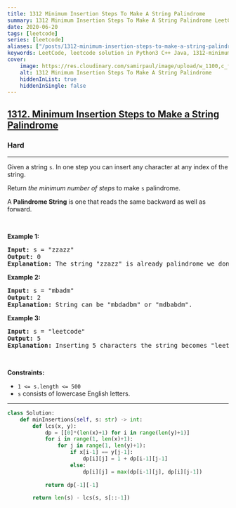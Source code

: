 ```yaml
---
title: 1312 Minimum Insertion Steps To Make A String Palindrome
summary: 1312 Minimum Insertion Steps To Make A String Palindrome LeetCode Solution Explained
date: 2020-06-20
tags: [leetcode]
series: [leetcode]
aliases: ["/posts/1312-minimum-insertion-steps-to-make-a-string-palindrome", "/blog/posts/1312-minimum-insertion-steps-to-make-a-string-palindrome", "/1312-minimum-insertion-steps-to-make-a-string-palindrome"]
keywords: LeetCode, leetcode solution in Python3 C++ Java, 1312-minimum-insertion-steps-to-make-a-string-palindrome solution
cover:
    image: https://res.cloudinary.com/samirpaul/image/upload/w_1100,c_fit,co_rgb:FFFFFF,l_text:Arial_70_bold:1312 Minimum Insertion Steps To Make A String Palindrome/problem-solving.webp
    alt: 1312 Minimum Insertion Steps To Make A String Palindrome
    hiddenInList: true
    hiddenInSingle: false
---
```



<h2><a href="https://leetcode.com/problems/minimum-insertion-steps-to-make-a-string-palindrome/">1312. Minimum Insertion Steps to Make a String Palindrome</a></h2><h3>Hard</h3><hr><div><p>Given a string <code>s</code>. In one step you can insert any character at any index of the string.</p>

<p>Return <em>the minimum number of steps</em> to make <code>s</code>&nbsp;palindrome.</p>

<p>A&nbsp;<b>Palindrome String</b>&nbsp;is one that reads the same backward as well as forward.</p>

<p>&nbsp;</p>
<p><strong>Example 1:</strong></p>

<pre><strong>Input:</strong> s = "zzazz"
<strong>Output:</strong> 0
<strong>Explanation:</strong> The string "zzazz" is already palindrome we don't need any insertions.
</pre>

<p><strong>Example 2:</strong></p>

<pre><strong>Input:</strong> s = "mbadm"
<strong>Output:</strong> 2
<strong>Explanation:</strong> String can be "mbdadbm" or "mdbabdm".
</pre>

<p><strong>Example 3:</strong></p>

<pre><strong>Input:</strong> s = "leetcode"
<strong>Output:</strong> 5
<strong>Explanation:</strong> Inserting 5 characters the string becomes "leetcodocteel".
</pre>

<p>&nbsp;</p>
<p><strong>Constraints:</strong></p>

<ul>
	<li><code>1 &lt;= s.length &lt;= 500</code></li>
	<li><code>s</code> consists of lowercase English letters.</li>
</ul>
</div>

---




```python
class Solution:
    def minInsertions(self, s: str) -> int:
        def lcs(x, y):
            dp = [[0]*(len(x)+1) for i in range(len(y)+1)]
            for i in range(1, len(x)+1):
                for j in range(1, len(y)+1):   
                    if x[i-1] == y[j-1]:
                        dp[i][j] = 1 + dp[i-1][j-1]
                    else:
                        dp[i][j] = max(dp[i-1][j], dp[i][j-1])
            
            return dp[-1][-1]
        
        return len(s) - lcs(s, s[::-1])
    
```
